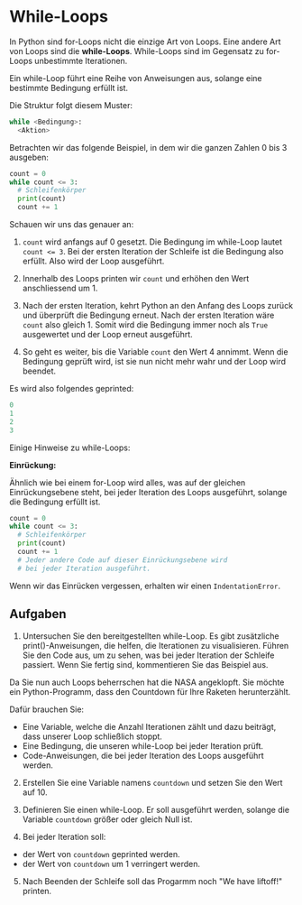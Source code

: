 While-Loops
===========

In Python sind for-Loops nicht die einzige Art von Loops. Eine andere Art von Loops sind die **while-Loops**. While-Loops
sind im Gegensatz zu for-Loops unbestimmte Iterationen.

Ein while-Loop führt eine Reihe von Anweisungen aus, solange eine bestimmte Bedingung erfüllt ist.

Die Struktur folgt diesem Muster:

```python
while <Bedingung>:
  <Aktion>
```

Betrachten wir das folgende Beispiel, in dem wir die ganzen Zahlen 0 bis 3 ausgeben:

```python
count = 0
while count <= 3:
  # Schleifenkörper
  print(count)
  count += 1
```

Schauen wir uns das genauer an:

1. `count` wird anfangs auf 0 gesetzt. Die Bedingung im while-Loop lautet `count <= 3`. Bei der ersten Iteration der 
   Schleife ist die Bedingung also erfüllt. Also wird der Loop ausgeführt.

2. Innerhalb des Loops printen wir `count` und erhöhen den Wert anschliessend um 1.

3. Nach der ersten Iteration, kehrt Python an den Anfang des Loops zurück und überprüft die Bedingung erneut. 
   Nach der ersten Iteration wäre `count` also gleich 1. Somit wird die Bedingung immer noch als `True` ausgewertet und 
   der Loop erneut ausgeführt.

4. So geht es weiter, bis die Variable `count` den Wert 4 annimmt. Wenn die Bedingung geprüft wird, ist sie nun nicht mehr 
   wahr und der Loop wird beendet.
   
Es wird also folgendes geprinted:

```python
0
1
2
3
```

Einige Hinweise zu while-Loops:

**Einrückung:**

Ähnlich wie bei einem for-Loop wird alles, was auf der gleichen Einrückungsebene steht, bei jeder Iteration des Loops ausgeführt, 
solange die Bedingung erfüllt ist.

```python
count = 0
while count <= 3:
  # Schleifenkörper
  print(count)
  count += 1
  # Jeder andere Code auf dieser Einrückungsebene wird
  # bei jeder Iteration ausgeführt.
```

Wenn wir das Einrücken vergessen, erhalten wir einen `IndentationError`.

Aufgaben
--------

1. Untersuchen Sie den bereitgestellten while-Loop. Es gibt zusätzliche print()-Anweisungen, die helfen, die Iterationen 
   zu visualisieren. Führen Sie den Code aus, um zu sehen, was bei jeder Iteration der Schleife passiert. Wenn Sie fertig sind, 
   kommentieren Sie das Beispiel aus.

Da Sie nun auch Loops beherrschen hat die NASA angeklopft. Sie möchte ein Python-Programm, dass den Countdown für Ihre Raketen
herunterzählt.

Dafür brauchen Sie:

- Eine Variable, welche die Anzahl Iterationen zählt und  dazu beiträgt, dass unserer Loop schließlich stoppt.
- Eine Bedingung, die unseren while-Loop bei jeder Iteration prüft.
- Code-Anweisungen, die bei jeder Iteration des Loops ausgeführt werden.


2. Erstellen Sie eine Variable namens `countdown` und setzen Sie den Wert auf 10.

3. Definieren Sie einen while-Loop. Er soll ausgeführt werden, solange die Variable `countdown` größer oder gleich Null ist.

4. Bei jeder Iteration soll:

- der Wert von `countdown` geprinted werden.
- der Wert von `countdown` um 1 verringert werden.

5. Nach Beenden der Schleife soll das Progarmm noch "We have liftoff!" printen.
